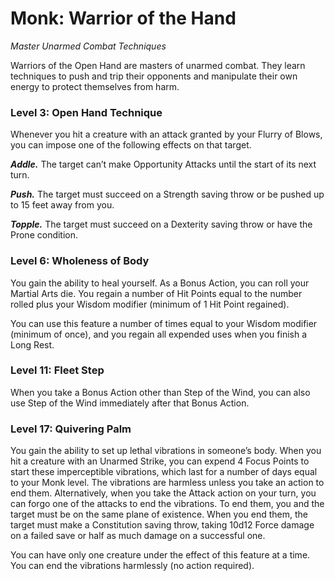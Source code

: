 # Monk: Warrior of the Hand

*Master Unarmed Combat Techniques*

Warriors of the Open Hand are masters of unarmed combat. They learn techniques to push and trip their opponents and manipulate their own energy to protect themselves from harm.

### Level 3: Open Hand Technique

Whenever you hit a creature with an attack granted by your Flurry of Blows, you can impose one of the following effects on that target.

***Addle.*** The target can’t make Opportunity Attacks until the start of its next turn.

***Push.*** The target must succeed on a Strength saving throw or be pushed up to 15 feet away from you.

***Topple.*** The target must succeed on a Dexterity saving throw or have the Prone condition.

### Level 6: Wholeness of Body

You gain the ability to heal yourself. As a Bonus Action, you can roll your Martial Arts die. You regain a number of Hit Points equal to the number rolled plus your Wisdom modifier (minimum of 1 Hit Point regained).

You can use this feature a number of times equal to your Wisdom modifier (minimum of once), and you regain all expended uses when you finish a Long Rest.

### Level 11: Fleet Step

When you take a Bonus Action other than Step of the Wind, you can also use Step of the Wind immediately after that Bonus Action.

### Level 17: Quivering Palm

You gain the ability to set up lethal vibrations in someone’s body. When you hit a creature with an Unarmed Strike, you can expend 4 Focus Points to start these imperceptible vibrations, which last for a number of days equal to your Monk level. The vibrations are harmless unless you take an action to end them. Alternatively, when you take the Attack action on your turn, you can forgo one of the attacks to end the vibrations. To end them, you and the target must be on the same plane of existence. When you end them, the target must make a Constitution saving throw, taking 10d12 Force damage on a failed save or half as much damage on a successful one.

You can have only one creature under the effect of this feature at a time. You can end the vibrations harmlessly (no action required).
